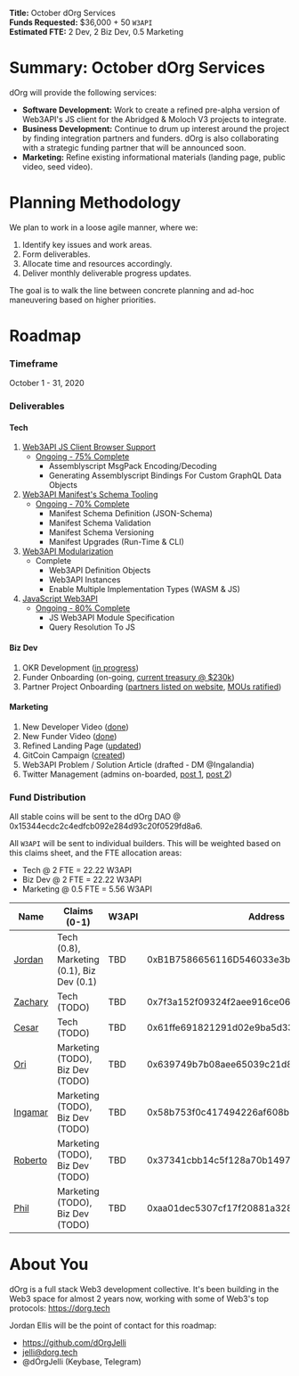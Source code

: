 **Title:** October dOrg Services  
**Funds Requested:** $36,000 + 50 `W3API`  
**Estimated FTE:** 2 Dev, 2 Biz Dev, 0.5 Marketing  

# Summary: October dOrg Services
dOrg will provide the following services:
- **Software Development:** Work to create a refined pre-alpha version of Web3API's JS client for the Abridged & Moloch V3 projects to integrate.
- **Business Development:** Continue to drum up interest around the project by finding integration partners and funders. dOrg is also collaborating with a strategic funding partner that will be announced soon.
- **Marketing:** Refine existing informational materials (landing page, public video, seed video).

# Planning Methodology
We plan to work in a loose agile manner, where we:
1. Identify key issues and work areas.
2. Form deliverables.
2. Allocate time and resources accordingly.
3. Deliver monthly deliverable progress updates.

The goal is to walk the line between concrete planning and ad-hoc maneuvering based on higher priorities.

# Roadmap
### Timeframe
October 1 - 31, 2020

### Deliverables
#### Tech
1. [Web3API JS Client Browser Support](https://github.com/Web3-API/prototype/issues/28)  
    * [Ongoing - 75% Complete](https://github.com/Web3-API/prototype/commits/issue-28?since=2020-10-01&until=2020-11-01)
      * Assemblyscript MsgPack Encoding/Decoding
      * Generating Assemblyscript Bindings For Custom GraphQL Data Objects
2. [Web3API Manifest's Schema Tooling](https://github.com/Web3-API/prototype/issues/17)  
    * [Ongoing - 70% Complete](https://github.com/Web3-API/prototype/commits/feat/standardize-web3api-manifest?since=2020-10-01&until=2020-11-01)
      * Manifest Schema Definition (JSON-Schema)
      * Manifest Schema Validation
      * Manifest Schema Versioning
      * Manifest Upgrades (Run-Time & CLI)
3. [Web3API Modularization](https://github.com/Web3-API/prototype/issues/58?since=2020-10-01&until=2020-11-01)  
    * Complete
      * Web3API Definition Objects
      * Web3API Instances
      * Enable Multiple Implementation Types (WASM & JS)
4. [JavaScript Web3API](https://github.com/Web3-API/prototype/issues/59)  
    * [Ongoing - 80% Complete](https://github.com/Web3-API/prototype/tree/issue-28)
      * JS Web3API Module Specification
      * Query Resolution To JS

#### Biz Dev
1. OKR Development ([in progress](https://docs.google.com/document/d/1SF98p63NCT8KXFJ_8X-t8eh_wgLKAdnJVZaZqWjI56U/edit?usp=sharing))
2. Funder Onboarding (on-going, [current treasury @ $230k](https://etherscan.io/address/0x8fe59d8fb5ffd3509e5cb3d386be8bdb2d363662))
3. Partner Project Onboarding ([partners listed on website](https://web3api.dev), [MOUs ratified](https://github.com/Web3-API/dao/pull/9))

#### Marketing
1. New Developer Video ([done](https://youtu.be/ojbMBN9pga4))
3. New Funder Video ([done](https://youtu.be/xmfBEuSQLjM))
4. Refined Landing Page ([updated](https://web3api.dev))
5. GitCoin Campaign ([created](https://gitcoin.co/grants/1252/web3api))
6. Web3API Problem / Solution Article (drafted - DM @Ingalandia)
7. Twitter Management (admins on-boarded, [post 1](https://twitter.com/Web3API/status/1317426380561416192), [post 2](https://twitter.com/Web3API/status/1317556522784821248))

### Fund Distribution
All stable coins will be sent to the dOrg DAO @ 0x15344ecdc2c4edfcb092e284d93c20f0529fd8a6.

All `W3API` will be sent to individual builders. This will be weighted based on this claims sheet, and the FTE allocation areas:  
- Tech @ 2 FTE = 22.22 W3API  
- Biz Dev @ 2 FTE = 22.22 W3API  
- Marketing @ 0.5 FTE = 5.56 W3API  

| Name | Claims (0-1) | W3API | Address |
|-|-|-|-|
| [Jordan](https://github.com/dOrgJelli) | Tech (0.8), Marketing (0.1), Biz Dev (0.1) | TBD | 0xB1B7586656116D546033e3bAFF69BFcD6592225E |
| [Zachary](https://github.com/remscar) | Tech (TODO) | TBD | 0x7f3a152f09324f2aee916ce069d3908603449173 |
| [Cesar](https://github.com/cbrzn) | Tech (TODO) | TBD | 0x61ffe691821291d02e9ba5d33098adcee71a3a17 |
| [Ori](https://github.com/orishim) | Marketing (TODO), Biz Dev (TODO) | TBD | 0x639749b7b08aee65039c21d8a411103c6cebebf0 |
| [Ingamar](https://twitter.com/Ingalandia) | Marketing (TODO), Biz Dev (TODO) | TBD | 0x58b753f0c417494226af608b63e80028255cbc64 |
| [Roberto](https://github.com/rihp) | Marketing (TODO), Biz Dev (TODO) | TBD | 0x37341cbb14c5f128a70b149726ad8b2ce6f4c793 |
| [Phil](https://github.com/PhilH) | Marketing (TODO), Biz Dev (TODO) | TBD | 0xaa01dec5307cf17f20881a3286dcaa062578cea7 |

# About You
dOrg is a full stack Web3 development collective. It's been building in the Web3 space for almost 2 years now, working with some of Web3's top protocols: https://dorg.tech  

Jordan Ellis will be the point of contact for this roadmap:
- https://github.com/dOrgJelli  
- jelli@dorg.tech
- @dOrgJelli (Keybase, Telegram)
